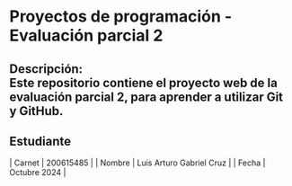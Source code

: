 # Proyectos de programación - Evaluación parcial 2

**Descripción:**  
Este repositorio contiene el proyecto web de la evaluación parcial 2, para aprender a utilizar Git y GitHub.
---

## Estudiante

| Carnet  | 200615485                          | 
| Nombre  | Luis Arturo Gabriel Cruz           | 
| Fecha   | Octubre 2024                       | 
 